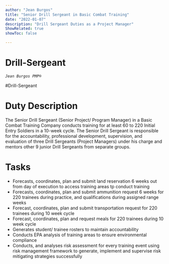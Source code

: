 ```yaml
---
author: "Jean Burgos"
title: "Senior Drill Sergeant in Basic Combat Training"
date: "2022-01-07"
description: "Drill Sergeant Duties as a Project Manager"
ShowRelated: true
showToc: false

---
```

# 
# Drill-Sergeant


*`Jean Burgos PMP®`*

#Drill-Sergeant

# Duty Description
The Senior Drill Sergeant (Senior Project/ Program Manager) in a Basic Combat Training Company conducts training for at least 60 to 220 Initial Entry Soldiers in a 10-week cycle. The Senior Drill Sergeant is responsible for the accountability, professional development, supervision, and evaluation of three Drill Sergeants (Project Managers) under his charge and mentors other 9 junior Drill Sergeants from separate groups.

# Tasks
- Forecasts, coordinates, plan and submit land reservation 6 weeks out from day of execution to access training areas tp conduct training
- Forecasts, coordinates, plan and submit ammunition request 6 weeks for 220 trainees during practice, and qualifications during assigned range weeks
- Forecast, coordinates, plan and submit transportation request for 220 trainees during 10 week cycle
- Forecast, coordinates, plan and request meals for 220 trainees during 10 week cycle
- Generates student/ trainee rosters to maintain accountability
- Conducts EPA analysis of training areas to ensure environmental compliance
- Conducts, and analyses risk assessment for every training event using risk management framework to generate, implement and supervise risk mitigating strategies successfully
